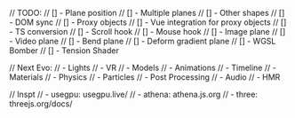 // TODO:
// [] - Plane position
// [] - Multiple planes
// [] - Other shapes
// [] - DOM sync
// [] - Proxy objects
// [] - Vue integration for proxy objects
// [] - TS conversion
// [] - Scroll hook
// [] - Mouse hook
// [] - Image plane
// [] - Video plane
// [] - Bend plane
// [] - Deform gradient plane
// [] - WGSL Bomber
// [] - Tension Shader

// Next Evo:
// - Lights
// - VR
// - Models
// - Animations
// - Timeline
// - Materials
// - Physics
// - Particles
// - Post Processing
// - Audio
// - HMR

// Inspt
// - usegpu: usegpu.live/
// - athena: athena.js.org
// - three: threejs.org/docs/